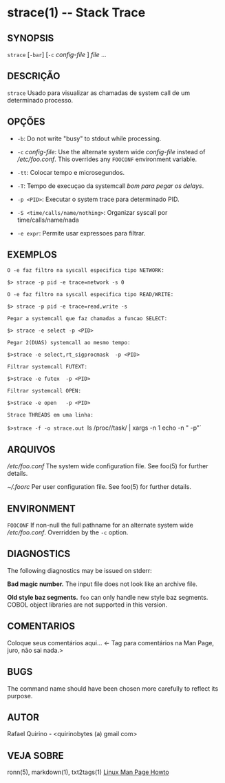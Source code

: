 strace(1) -- Stack Trace
===============================================


SYNOPSIS
--------

`strace` [`-bar`] [`-c` *config-file* ] *file* ...

DESCRIÇÃO
---------

`strace` Usado para visualizar as chamadas de system call de um determinado processo.

OPÇÕES
------

* `-b`:
  Do not write "busy" to stdout while processing.

* `-c` *config-file*:
  Use the alternate system wide *config-file* instead of */etc/foo.conf*. This
  overrides any `FOOCONF` environment variable.

* `-tt`:
	Colocar tempo e microsegundos.

* `-T`:
	Tempo de execuçao da systemcall *bom para pegar os delays*.

* `-p <PID>`:
	Executar o system trace para determinado PID.

* `-S <time/calls/name/nothing>`:
	Organizar syscall por time/calls/name/nada

* `-e expr`:
	Permite usar expressoes para filtrar.

EXEMPLOS
--------
	
	O -e faz filtro na syscall especifica tipo NETWORK:
`$> strace -p pid -e trace=network -s 0`

	O -e faz filtro na syscall especifica tipo READ/WRITE:
`$> strace -p pid -e trace=read,write -s`

	Pegar a systemcall que faz chamadas a funcao SELECT:
`$> strace -e select -p <PID>`

	Pegar 2(DUAS) systemcall ao mesmo tempo:
`$>strace -e select,rt_sigprocmask	-p <PID>`

	Filtrar systemcall FUTEXT:
`$>strace -e futex	-p <PID>`

	Filtrar systemcall OPEN:
`$>strace -e open 	-p <PID>`


	Strace THREADS em uma linha:
`$>strace -f -o strace.out `ls /proc/<pid>/task/ | xargs -n 1 echo -n " -p"`


ARQUIVOS
--------


*/etc/foo.conf*
  The system wide configuration file. See foo(5) for further details.

*~/.foorc*
  Per user configuration file. See foo(5) for further details.

ENVIRONMENT
-----------

`FOOCONF`
  If non-null the full pathname for an alternate system wide */etc/foo.conf*.
  Overridden by the `-c` option.

DIAGNOSTICS
-----------

The following diagnostics may be issued on stderr:

**Bad magic number.**
  The input file does not look like an archive file.

**Old style baz segments.**
  `foo` can only handle new style baz segments. COBOL object libraries are not
  supported in this version.

COMENTARIOS
-----------

Coloque seus comentários aqui...
<- Tag para comentários na Man Page, juro, não sai nada.>

BUGS
----

The command name should have been chosen more carefully to reflect its
purpose.

AUTOR
-----

Rafael Quirino - <quirinobytes (a) gmail com>

VEJA SOBRE
----------

ronn(5), markdown(1), txt2tags(1) [Linux Man Page Howto](
http://www.schweikhardt.net/man_page_howto.html)
